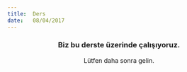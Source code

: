 ```yaml
---
title:  Ders
date:   08/04/2017
---
```


### <center>Biz bu derste üzerinde çalışıyoruz.</center>
<center>Lütfen daha sonra gelin.</center>